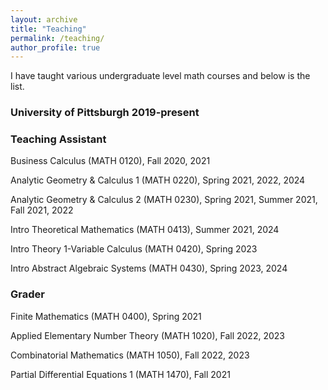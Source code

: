 ```yaml
---
layout: archive
title: "Teaching"
permalink: /teaching/
author_profile: true
---
```


I have taught various undergraduate level math courses and below is the list.
### University of Pittsburgh 2019-present
### Teaching Assistant 
Business Calculus (MATH 0120), Fall 2020, 2021

Analytic Geometry & Calculus 1 (MATH 0220), Spring 2021, 2022, 2024

Analytic Geometry & Calculus 2 (MATH 0230), Spring 2021, Summer 2021, Fall 2021, 2022

Intro Theoretical Mathematics (MATH 0413), Summer 2021, 2024

Intro Theory 1-Variable Calculus (MATH 0420), Spring 2023

Intro Abstract Algebraic Systems (MATH 0430), Spring 2023, 2024
### Grader
Finite Mathematics (MATH 0400), Spring 2021

Applied Elementary Number Theory (MATH 1020), Fall 2022, 2023

Combinatorial Mathematics (MATH 1050), Fall 2022, 2023

Partial Differential Equations 1 (MATH 1470), Fall 2021

